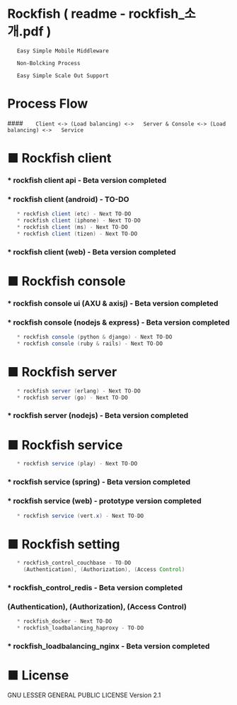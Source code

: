# Rockfish ( readme - rockfish_소개.pdf )

``` 
   Easy Simple Mobile Middleware

   Non-Bolcking Process

   Easy Simple Scale Out Support
``` 


# Process Flow

####`    Client <-> (Load balancing) <->   Server & Console <-> (Load balancing) <->   Service` 


# ■ Rockfish client
###   * rockfish client api  - Beta version completed
###   * rockfish client (android) - TO-DO
```java
   * rockfish client (etc) - Next TO-DO
   * rockfish client (iphone) - Next TO-DO
   * rockfish client (ms) - Next TO-DO
   * rockfish client (tizen) - Next TO-DO
``` 
###   * rockfish client (web) - Beta version completed   


# ■ Rockfish console
###   * rockfish console ui (AXU & axisj) - Beta version completed  
###   * rockfish console (nodejs & express) - Beta version completed   
```java 
   * rockfish console (python & django) - Next TO-DO   
   * rockfish console (ruby & rails) - Next TO-DO
```


# ■ Rockfish server
```java
   * rockfish server (erlang) - Next TO-DO
   * rockfish server (go) - Next TO-DO
``` 
###   * rockfish server (nodejs) - Beta version completed

   
# ■ Rockfish service
```java
   * rockfish service (play) - Next TO-DO
``` 
###   * rockfish service (spring) - Beta version completed
###   * rockfish service (web) - prototype version completed
```java 
   * rockfish service (vert.x) - Next TO-DO
```    
   
# ■ Rockfish setting
```java
   * rockfish_control_couchbase - TO-DO  
     (Authentication), (Authorization), (Access Control) 
``` 
###   * rockfish_control_redis - Beta version completed  
###   (Authentication), (Authorization), (Access Control) 
```java
   * rockfish_docker - Next TO-DO   
   * rockfish_loadbalancing_haproxy - TO-DO 
``` 
###   * rockfish_loadbalancing_nginx - Beta version completed   

     
# ■ License
GNU LESSER GENERAL PUBLIC LICENSE Version 2.1
